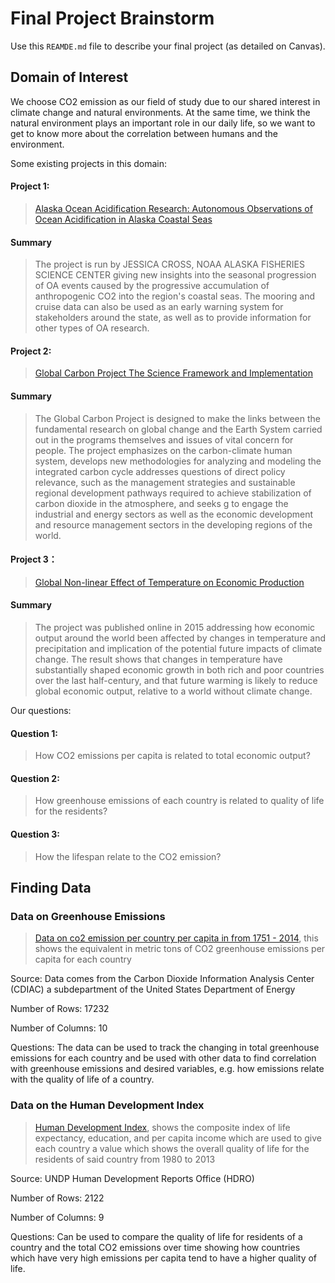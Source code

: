 # Final Project Brainstorm
Use this `REAMDE.md` file to describe your final project (as detailed on Canvas).
## Domain of Interest
We choose CO2 emission as our field of study due to our shared interest in climate change and natural environments. At the same time, we think the natural environment plays an important role in our daily life, so we want to get to know more about the correlation between humans and the environment.

Some existing projects in this domain:
#### Project 1:
>[Alaska Ocean Acidification Research: Autonomous Observations of Ocean Acidification in Alaska Coastal Seas](https://oceanacidification.noaa.gov/CurrentProjects/GulfofAlaska.aspx#)

#### Summary
>The project is run by JESSICA CROSS, NOAA ALASKA FISHERIES SCIENCE CENTER giving new insights into the seasonal progression of OA events caused by the progressive accumulation of anthropogenic CO2 into the region's coastal seas. The mooring and cruise data can also be used as an early warning system for stakeholders around the state, as well as to provide information for other types of OA research.

#### Project 2:
>[Global Carbon Project
The Science Framework
and Implementation](https://www.globalcarbonproject.org/global/pdf/GCPFrameworkFinal.pdf)

#### Summary
>The Global Carbon Project is designed to make the links
between the fundamental research on global change and
the Earth System carried out in the programs themselves and issues of vital concern for people. The project emphasizes on the carbon-climate human system, develops new methodologies for analyzing and
modeling the integrated carbon cycle addresses questions of direct policy
relevance, such as the management strategies and sustainable regional development pathways required to achieve
stabilization of carbon dioxide in the atmosphere, and seeks g to engage the industrial and energy sectors as well
as the economic development and resource management
sectors in the developing regions of the world.
#### Project 3：
>[Global Non-linear Effect of Temperature on Economic Production](https://web.stanford.edu/~mburke/climate/index.html)

#### Summary
>The project was published online in 2015 addressing how economic output around the world been affected by changes in temperature and precipitation and implication of the potential future impacts of climate change. The result shows that changes in temperature have substantially shaped economic growth in both rich and poor countries over the last half-century, and that future warming is likely to reduce global economic output, relative to a world without climate change.

Our questions:
#### Question 1:
>How CO2 emissions per capita is related to total economic output?

#### Question 2:
>How greenhouse emissions of each country is related to quality of life for the residents?

#### Question 3:
>How the lifespan relate to the CO2 emission?

## Finding Data

### Data on Greenhouse Emissions
>[Data on co2 emission per country per capita in from 1751 - 2014](http://cdiac.ornl.gov/ftp/ndp030/CSV-FILES/nation.1751_2014.csv), this shows the equivalent in metric tons of CO2 greenhouse emissions per capita for each country

Source: Data comes from the Carbon Dioxide Information Analysis Center (CDIAC) a subdepartment of the United States Department of Energy

Number of Rows: 17232

Number of Columns: 10

Questions: The data can be used to track the changing in total greenhouse emissions for each country and be used with other data to find correlation with greenhouse emissions and desired variables, e.g. how emissions relate with the quality of life of a country.

### Data on the Human Development Index
>[Human Development Index](https://data.humdata.org/dataset/human-development-index-hdi/resource/4a7fd374-7e35-4c04-b7c8-25e5943aa476), shows the composite index of life expectancy, education, and per capita income which are used to give each country a value which shows the overall quality of life for the residents of said country from 1980 to 2013

Source: UNDP Human Development Reports Office (HDRO)

Number of Rows: 2122

Number of Columns: 9

Questions: Can be used to compare the quality of life for residents of a country and the total CO2 emissions over time showing how countries which have very high emissions per capita tend to have a higher quality of life.
